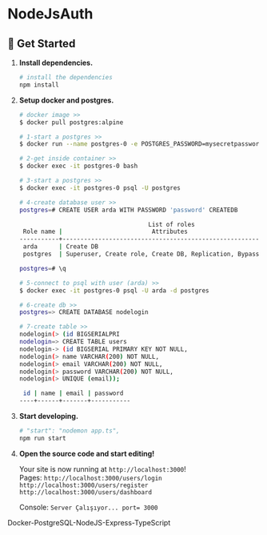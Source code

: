 # NodeJsAuth
## 🚀 Get Started

1. **Install dependencies.**

   ```sh
   # install the dependencies
   npm install 
   ```
2. **Setup docker and postgres.**
   
   ```sh
   # docker image >> 
   $ docker pull postgres:alpine
   ```
   ```sh
   # 1-start a postgres >>
   $ docker run --name postgres-0 -e POSTGRES_PASSWORD=mysecretpassword -d -p 5432:5432 postgres:alpine
   ```
   ```sh
   # 2-get inside container >>
   $ docker exec -it postgres-0 bash
   ```
   ```sh
   # 3-start a postgres >>
   $ docker exec -it postgres-0 psql -U postgres
   ```
   ```sh
   # 4-create database user >>
   postgres=# CREATE USER arda WITH PASSWORD 'password' CREATEDB
   
                                       List of roles
    Role name |                         Attributes                         | Member of
   -----------+------------------------------------------------------------+-----------
    arda      | Create DB                                                  | {}
    postgres  | Superuser, Create role, Create DB, Replication, Bypass RLS | {}
   
   postgres=# \q
   ```
   ```sh
   # 5-connect to psql with user (arda) >>
   $ docker exec -it postgres-0 psql -U arda -d postgres
   ```
   ```sh
   # 6-create db >>
   postgres=> CREATE DATABASE nodelogin
   ```
   ```sh
   # 7-create table >>
   nodelogin(> (id BIGSERIALPRI
   nodelogin=> CREATE TABLE users
   nodelogin-> (id BIGSERIAL PRIMARY KEY NOT NULL,
   nodelogin(> name VARCHAR(200) NOT NULL,
   nodelogin(> email VARCHAR(200) NOT NULL,
   nodelogin(> password VARCHAR(200) NOT NULL,
   nodelogin(> UNIQUE (email));
   
    id | name | email | password
   ----+------+-------+-----------
   ```
   
3. **Start developing.**

   ```sh
   # "start": "nodemon app.ts",
   npm run start
   ```
4. **Open the source code and start editing!**

   Your site is now running at `http://localhost:3000`!
   <br>Pages:
   `http://localhost:3000/users/login`<br>
   `http://localhost:3000/users/register`<br>
   `http://localhost:3000/users/dashboard`


   Console: `Server Çalışıyor... port= 3000`

Docker-PostgreSQL-NodeJS-Express-TypeScript
